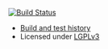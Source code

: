 
[![Build Status](https://travis-ci.org/rbast/pfunit-demo.svg?branch=master)](https://travis-ci.org/rbast/pfunit-demo/builds)

- [Build and test history](https://travis-ci.org/rbast/pfunit-demo/builds)
- Licensed under [LGPLv3](../master/LICENSE)
